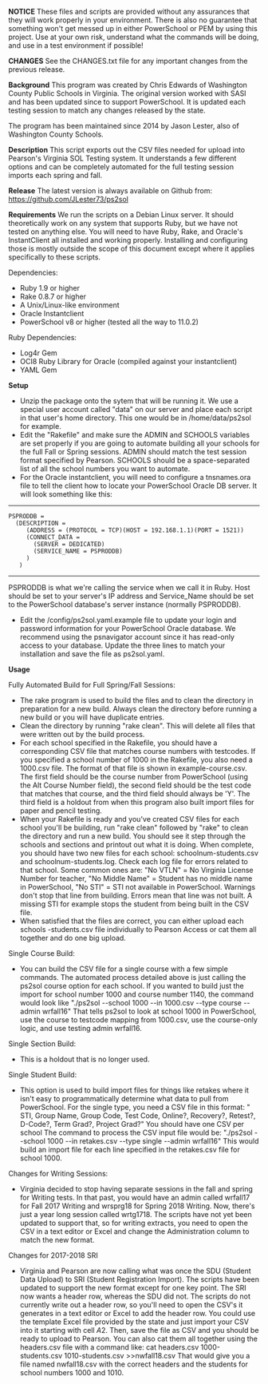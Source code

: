 **NOTICE**
These files and scripts are provided without any assurances that they
will work properly in your environment.  There is also no guarantee
that something won't get messed up in either PowerSchool or PEM
by using this project.  Use at your own risk, understand what the
commands will be doing, and use in a test environment if possible!

**CHANGES**
See the CHANGES.txt file for any important changes from the previous
release.

**Background**
This program was created by Chris Edwards of Washington County Public Schools
in Virginia.  The original version worked with SASI and has been updated
since to support PowerSchool.  It is updated each testing session to match
any changes released by the state.

The program has been maintained since 2014 by Jason Lester, also of
Washington County Schools.

**Description**
This script exports out the CSV files needed for upload into Pearson's
Virginia SOL Testing system.  It understands a few different options
and can be completely automated for the full testing session imports
each spring and fall.

**Release**
The latest version is always available on Github from:
  https://github.com/JLester73/ps2sol
  
**Requirements**
We run the scripts on a Debian Linux server.  It should theoretically work
on any system that supports Ruby, but we have not tested on anything else.
You will need to have Ruby, Rake, and Oracle's InstantClient all installed
and working properly.  Installing and configuring those is mostly outside
the scope of this document except where it applies specifically to these
scripts.

Dependencies:
- Ruby 1.9 or higher
- Rake 0.8.7 or higher
- A Unix/Linux-like environment
- Oracle Instantclient
- PowerSchool v8 or higher (tested all the way to 11.0.2)

Ruby Dependencies:
- Log4r Gem
- OCI8 Ruby Library for Oracle (compiled against your instantclient)
- YAML Gem

**Setup**
- Unzip the package onto the sytem that will be running it.  We use a special
  user account called "data" on our server and place each script in that
  user's home directory.  This one would be in /home/data/ps2sol for
  example.
- Edit the "Rakefile" and make sure the ADMIN and SCHOOLS variables are
  set properly if you are going to automate building all your schools
  for the full Fall or Spring sessions.  ADMIN should match the test
  session format specified by Pearson.  SCHOOLS should be a space-separated
  list of all the school numbers you want to automate.
- For the Oracle instantclient, you will need to configure a tnsnames.ora
  file to tell the client how to locate your PowerSchool Oracle DB server.
  It will look something like this:
------
    PSPRODDB =
      (DESCRIPTION =
         (ADDRESS = (PROTOCOL = TCP)(HOST = 192.168.1.1)(PORT = 1521))
         (CONNECT_DATA =
           (SERVER = DEDICATED)
           (SERVICE_NAME = PSPRODDB)
         )
       )
------
  PSPRODDB is what we're calling the service when we call it in Ruby.
  Host should be set to your server's IP address and Service_Name should be
  set to the PowerSchool database's server instance (normally PSPRODDB).
- Edit the /config/ps2sol.yaml.example file to update your login and
  password information for your PowerSchool Oracle database.  We recommend
  using the psnavigator account since it has read-only access to your
  database.  Update the three lines to match your installation and save
  the file as ps2sol.yaml.

**Usage**

Fully Automated Build for Full Spring/Fall Sessions:
- The rake program is used to build the files and to clean the directory in
  preparation for a new build.  Always clean the directory before running a
  new build or you will have duplicate entries.
- Clean the directory by running "rake clean".  This will delete all files
  that were written out by the build process.
- For each school specified in the Rakefile, you should have a corresponding
  CSV file that matches course numbers with testcodes.  If you specified a
  school number of 1000 in the Rakefile, you also need a 1000.csv file.  The
  format of that file is shown in example-course.csv.  The first field should
  be the course number from PowerSchool (using the Alt Course Number field),
  the second field should be the test code that matches that course, and the
  third field should always be 'Y'.  The third field is a holdout from when
  this program also built import files for paper and pencil testing.
- When your Rakefile is ready and you've created CSV files for each school
  you'll be building, run "rake clean" followed by "rake" to clean the
  directory and run a new build.  You should see it step through the schools
  and sections and printout out what it is doing.  When complete, you should
  have two new files for each school: schoolnum-students.csv and
  schoolnum-students.log.  Check each log file for errors related to that
  school.  Some common ones are: "No VTLN" = No Virginia License Number for
  teacher, "No Middle Name" = Student has no middle name in PowerSchool,
  "No STI" = STI not available in PowerSchool.  Warnings don't stop that
  line from building.  Errors mean that line was not built.  A missing STI
  for example stops the student from being built in the CSV file.
- When satisfied that the files are correct, you can either upload each
  schools -students.csv file individually to Pearson Access or cat them
  all together and do one big upload.

Single Course Build:
- You can build the CSV file for a single course with a few simple commands.
  The automated process detailed above is just calling the ps2sol course
  option for each school.  If you wanted to build just the import for
  school number 1000 and course number 1140, the command would look like
    "./ps2sol --school 1000 --in 1000.csv --type course --admin wrfall16"
  That tells ps2sol to look at school 1000 in PowerSchool, use the course
  to testcode mapping from 1000.csv, use the course-only logic, and use
  testing admin wrfall16.

Single Section Build:
- This is a holdout that is no longer used.

Single Student Build:
- This option is used to build import files for things like retakes where
  it isn't easy to programmatically determine what data to pull from
  PowerSchool.  For the single type, you need a CSV file in this format:
    " STI, Group Name, Group Code, Test Code, Online?, Recovery?, Retest?, D-Code?, Term Grad?, Project Grad?"
  You should have one CSV per school  The command to process the CSV input
  file would be:
    "./ps2sol --school 1000 --in retakes.csv --type single --admin wrfall16"
  This would build an import file for each line specified in the retakes.csv
  file for school 1000.

Changes for Writing Sessions:
- Virginia decided to stop having separate sessions in the fall and spring
  for Writing tests.  In that past, you would have an admin called wrfall17
  for Fall 2017 Writing and wrsprg18 for Spring 2018 Writing.  Now, there's
  just a year long session called wrtg1718.  The scripts have not yet been
  updated to support that, so for writing extracts, you need to open the CSV
  in a text editor or Excel and change the Administration column to match
  the new format.
  
Changes for 2017-2018 SRI
- Virginia and Pearson are now calling what was once the SDU (Student Data
  Upload) to SRI (Student Registration Import).  The scripts have been
  updated to support the new format except for one key point.  The SRI
  now wants a header row, whereas the SDU did not.  The scripts do not
  currently write out a header row, so you'll need to open the CSV's it
  generates in a text editor or Excel to add the header row.  You could use
  the template Excel file provided by the state and just import your CSV into
  it starting with cell $A$2.  Then, save the file as CSV and you should be
  ready to upload to Pearson.  You can also cat them all together using
  the headers.csv file with a command like:
    cat headers.csv 1000-students.csv 1010-students.csv >>nwfall18.csv
  That would give you a file named nwfall18.csv with the correct headers
  and the students for school numbers 1000 and 1010.